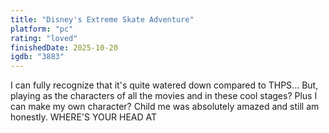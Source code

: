 ```yaml
---
title: "Disney's Extreme Skate Adventure"
platform: "pc"
rating: "loved"
finishedDate: 2025-10-20
igdb: "3883"
---
```


I can fully recognize that it's quite watered down compared to THPS... But, playing as the characters of all the movies and in these cool stages? Plus I can make my own character? Child me was absolutely amazed and still am honestly. WHERE'S YOUR HEAD AT
